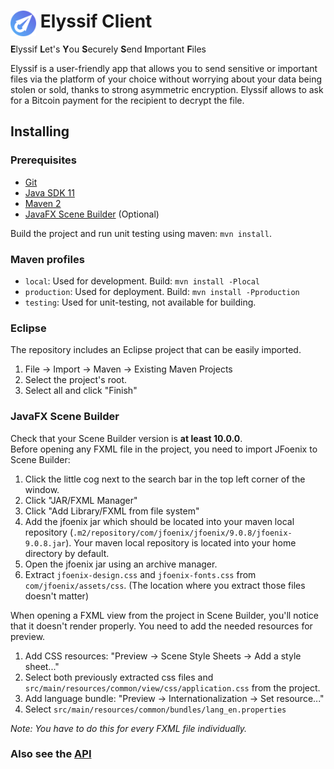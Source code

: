 <h1 height="256"><img align="left" width="41" height="41" src=".github/logo48.png">&nbsp;Elyssif Client</h1>

**E**lyssif **L**et's **Y**ou **S**ecurely **S**end **I**mportant **F**iles

Elyssif is a user-friendly app that allows you to send sensitive or important files via the platform of your choice without worrying about your data being stolen or sold, thanks to strong asymmetric encryption. Elyssif allows to ask for a Bitcoin payment for the recipient to decrypt the file.

## Installing

### Prerequisites
- [Git](https://git-scm.com)
- [Java SDK 11](https://www.oracle.com/technetwork/java/javase/downloads/jdk11-downloads-5066655.html)
- [Maven 2](https://maven.apache.org/)
- [JavaFX Scene Builder](https://gluonhq.com/products/scene-builder/) (Optional)

Build the project and run unit testing using maven: `mvn install`.  

### Maven profiles

- `local`: Used for development. Build: `mvn install -Plocal`
- `production`: Used for deployment. Build: `mvn install -Pproduction`
- `testing`: Used for unit-testing, not available for building.


### Eclipse

The repository includes an Eclipse project that can be easily imported.  

1. File -> Import -> Maven -> Existing Maven Projects
2. Select the project's root.
3. Select all and click "Finish"

### JavaFX Scene Builder

Check that your Scene Builder version is **at least 10.0.0**.  
Before opening any FXML file in the project, you need to import JFoenix to Scene Builder:  

1. Click the little cog next to the search bar in the top left corner of the window.
2. Click "JAR/FXML Manager"
3. Click "Add Library/FXML from file system"
4. Add the jfoenix jar which should be located into your maven local repository (`.m2/repository/com/jfoenix/jfoenix/9.0.8/jfoenix-9.0.8.jar`). Your maven local repository is located into your home directory by default.
5. Open the jfoenix jar using an archive manager.
6. Extract `jfoenix-design.css` and `jfoenix-fonts.css` from `com/jfoenix/assets/css`. (The location where you extract those files doesn't matter)

When opening a FXML view from the project in Scene Builder, you'll notice that it doesn't render properly. You need to add the needed resources for preview.

1. Add CSS resources: "Preview -> Scene Style Sheets -> Add a style sheet..."
2. Select both previously extracted css files and `src/main/resources/common/view/css/application.css` from the project.
3. Add language bundle: "Preview -> Internationalization -> Set resource..."
4. Select `src/main/resources/common/bundles/lang_en.properties`

*Note: You have to do this for every FXML file individually.*

### Also see the [API](https://github.com/System-Glitch/Elyssif-API)
